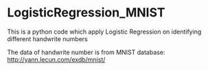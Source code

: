 # LogisticRegression_MNIST

This is a python code which apply Logistic Regression on identifying different handwrite numbers

The data of handwrite number is from MNIST database:
http://yann.lecun.com/exdb/mnist/

